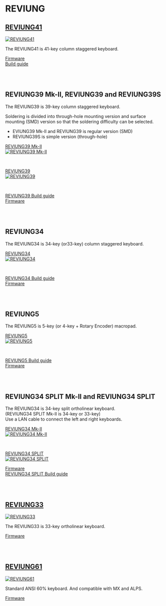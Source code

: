 # REVIUNG

## [REVIUNG41](https://github.com/gtips/reviung/tree/master/reviung41)  
[![REVIUNG41](https://github.com/gtips/reviung/blob/master/reviung41/image/REVIUNG41B-1.jpg)](https://github.com/gtips/reviung/tree/master/reviung41)  

The REVIUNG41 is 41-key column staggered keyboard.  

[Firmware](https://github.com/qmk/qmk_firmware/tree/master/keyboards/reviung41)  
[Build guide](https://reviung.com/build-guide/391/)  
  
<br>
<br>
  
## REVIUNG39 Mk-II, REVIUNG39 and REVIUNG39S  
The REVIUNG39 is 39-key column staggered keyboard.

Soldering is divided into through-hole mounting version and surface mounting (SMD) version so that the soldering difficulty can be selected.  

- EVIUNG39 Mk-II and REVIUNG39 is regular version (SMD)  
- REVIUNG39S is simple version (through-hole)  

[REVIUNG39 Mk-II ](https://github.com/gtips/reviung/tree/master/reviung39_Mk-II)   
[![REVIUNG39 Mk-II ](https://github.com/gtips/reviung/blob/master/reviung39_Mk-II/image/reviung39MkII-01.jpg)](https://github.com/gtips/reviung/tree/master/reviung39_Mk-II)  

<br>

[REVIUNG39](https://github.com/gtips/reviung/tree/master/reviung39)  
[![REVIUNG39](https://github.com/gtips/reviung/blob/master/reviung39/image/REVIUNG39-1.jpg)](https://github.com/gtips/reviung/tree/master/reviung39)  

<br>

[REVIUNG39 Build guide](https://reviung.com/build-guide/108/)  
[Firmware](https://github.com/qmk/qmk_firmware/tree/master/keyboards/reviung39)
  
<br>
<br>

  
## REVIUNG34  
The REVIUNG34 is 34-key (or33-key) column staggered keyboard.  
  
[REVIUNG34](https://github.com/gtips/reviung/tree/master/reviung34)  
[![REVIUNG34](https://github.com/gtips/reviung/blob/master/reviung34/image/reviung34-01.jpg)](https://github.com/gtips/reviung/tree/master/reviung34)  

<br>

[REVIUNG34 Build guide](https://reviung.com/build-guide/724/)  
[Firmware](https://github.com/qmk/qmk_firmware/tree/master/keyboards/reviung34)
  
<br>
<br>

## REVIUNG5  
The REVIUNG5 is 5-key (or 4-key + Rotary Encoder) macropad.  
  
[REVIUNG5](https://github.com/gtips/reviung/tree/master/reviung5)  
[![REVIUNG5](https://github.com/gtips/reviung/blob/master/reviung5/image/reviung5-1.jpg)](https://github.com/gtips/reviung/tree/master/reviung5)  

<br>

[REVIUNG5 Build guide](https://reviung.com/build-guide/)  
[Firmware](https://github.com/qmk/qmk_firmware/tree/master/keyboards/reviung5)
  
<br>
<br>
  
## REVIUNG34 SPLIT Mk-II and REVIUNG34 SPLIT  

The REVIUNG34 is 34-key split ortholinear keyboard.  
(REVIUNG34 SPLIT Mk-II is 34-key or 33-key)  
Use a LAN cable to connect the left and right keyboards.  
  
[REVIUNG34 Mk-II](https://github.com/gtips/reviung/tree/master/reviung34split_Mk-II)  
[![REVIUNG34 Mk-II](https://github.com/gtips/reviung/blob/master/reviung34split_Mk-II/image/reviung34mkII-02.jpg)](https://github.com/gtips/reviung/tree/master/reviung34Mk-II)  
  
<br>
  
[REVIUNG34 SPLIT](https://github.com/gtips/reviung/tree/master/reviung34split)  
[![REVIUNG34 SPLIT](https://github.com/gtips/reviung/blob/master/reviung34split/image/REVIUNG34-1.jpg)](https://github.com/gtips/reviung/tree/master/reviung34split)  
  
[Firmware](https://github.com/qmk/qmk_firmware/tree/master/keyboards/reviung34)  
[REVIUNG34 SPLIT Build guide](https://reviung.com/build-guide/278/)  

<br>
<br>

## [REVIUNG33](https://github.com/gtips/reviung/tree/master/reviung33)  
[![REVIUNG33](https://github.com/gtips/reviung/blob/master/reviung33/image/reviung33-01.jpg)](https://github.com/gtips/reviung/tree/master/reviung33)  

The REVIUNG33 is 33-key ortholinear keyboard.  

[Firmware](https://github.com/qmk/qmk_firmware/tree/master/keyboards/reviung33)  

<br>
<br>

## [REVIUNG61](https://github.com/gtips/reviung/tree/master/reviung61)  
[![REVIUNG61](https://github.com/gtips/reviung/blob/master/reviung61/image/reviung61-pcb.jpg)](https://github.com/gtips/reviung/tree/master/reviung61)  

Standard ANSI 60% keyboard. And compatible with MX and ALPS.  

[Firmware](https://github.com/qmk/qmk_firmware/tree/master/keyboards/reviung61)  

<br>
<br>
